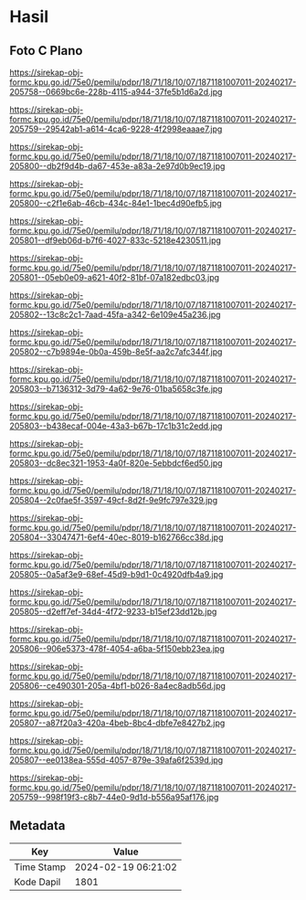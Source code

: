 # Hasil

## Foto C Plano

https://sirekap-obj-formc.kpu.go.id/75e0/pemilu/pdpr/18/71/18/10/07/1871181007011-20240217-205758--0669bc6e-228b-4115-a944-37fe5b1d6a2d.jpg

https://sirekap-obj-formc.kpu.go.id/75e0/pemilu/pdpr/18/71/18/10/07/1871181007011-20240217-205759--29542ab1-a614-4ca6-9228-4f2998eaaae7.jpg

https://sirekap-obj-formc.kpu.go.id/75e0/pemilu/pdpr/18/71/18/10/07/1871181007011-20240217-205800--db2f9d4b-da67-453e-a83a-2e97d0b9ec19.jpg

https://sirekap-obj-formc.kpu.go.id/75e0/pemilu/pdpr/18/71/18/10/07/1871181007011-20240217-205800--c2f1e6ab-46cb-434c-84e1-1bec4d90efb5.jpg

https://sirekap-obj-formc.kpu.go.id/75e0/pemilu/pdpr/18/71/18/10/07/1871181007011-20240217-205801--df9eb06d-b7f6-4027-833c-5218e4230511.jpg

https://sirekap-obj-formc.kpu.go.id/75e0/pemilu/pdpr/18/71/18/10/07/1871181007011-20240217-205801--05eb0e09-a621-40f2-81bf-07a182edbc03.jpg

https://sirekap-obj-formc.kpu.go.id/75e0/pemilu/pdpr/18/71/18/10/07/1871181007011-20240217-205802--13c8c2c1-7aad-45fa-a342-6e109e45a236.jpg

https://sirekap-obj-formc.kpu.go.id/75e0/pemilu/pdpr/18/71/18/10/07/1871181007011-20240217-205802--c7b9894e-0b0a-459b-8e5f-aa2c7afc344f.jpg

https://sirekap-obj-formc.kpu.go.id/75e0/pemilu/pdpr/18/71/18/10/07/1871181007011-20240217-205803--b7136312-3d79-4a62-9e76-01ba5658c3fe.jpg

https://sirekap-obj-formc.kpu.go.id/75e0/pemilu/pdpr/18/71/18/10/07/1871181007011-20240217-205803--b438ecaf-004e-43a3-b67b-17c1b31c2edd.jpg

https://sirekap-obj-formc.kpu.go.id/75e0/pemilu/pdpr/18/71/18/10/07/1871181007011-20240217-205803--dc8ec321-1953-4a0f-820e-5ebbdcf6ed50.jpg

https://sirekap-obj-formc.kpu.go.id/75e0/pemilu/pdpr/18/71/18/10/07/1871181007011-20240217-205804--2c0fae5f-3597-49cf-8d2f-9e9fc797e329.jpg

https://sirekap-obj-formc.kpu.go.id/75e0/pemilu/pdpr/18/71/18/10/07/1871181007011-20240217-205804--33047471-6ef4-40ec-8019-b162766cc38d.jpg

https://sirekap-obj-formc.kpu.go.id/75e0/pemilu/pdpr/18/71/18/10/07/1871181007011-20240217-205805--0a5af3e9-68ef-45d9-b9d1-0c4920dfb4a9.jpg

https://sirekap-obj-formc.kpu.go.id/75e0/pemilu/pdpr/18/71/18/10/07/1871181007011-20240217-205805--d2eff7ef-34d4-4f72-9233-b15ef23dd12b.jpg

https://sirekap-obj-formc.kpu.go.id/75e0/pemilu/pdpr/18/71/18/10/07/1871181007011-20240217-205806--906e5373-478f-4054-a6ba-5f150ebb23ea.jpg

https://sirekap-obj-formc.kpu.go.id/75e0/pemilu/pdpr/18/71/18/10/07/1871181007011-20240217-205806--ce490301-205a-4bf1-b026-8a4ec8adb56d.jpg

https://sirekap-obj-formc.kpu.go.id/75e0/pemilu/pdpr/18/71/18/10/07/1871181007011-20240217-205807--a87f20a3-420a-4beb-8bc4-dbfe7e8427b2.jpg

https://sirekap-obj-formc.kpu.go.id/75e0/pemilu/pdpr/18/71/18/10/07/1871181007011-20240217-205807--ee0138ea-555d-4057-879e-39afa6f2539d.jpg

https://sirekap-obj-formc.kpu.go.id/75e0/pemilu/pdpr/18/71/18/10/07/1871181007011-20240217-205759--998f19f3-c8b7-44e0-9d1d-b556a95af176.jpg


## Metadata

| Key        | Value               |
| ---------- | ------------------- |
| Time Stamp | 2024-02-19 06:21:02 |
| Kode Dapil | 1801                |



